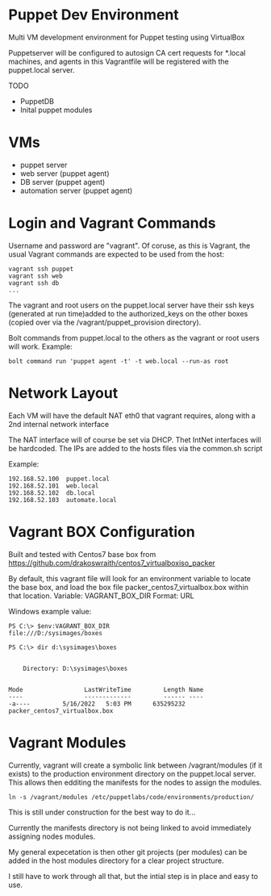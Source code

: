 # Puppet Dev Environment
Multi VM development environment for Puppet testing using VirtualBox

Puppetserver will be configured to autosign CA cert requests for *.local machines, and agents in this Vagrantfile will be registered with the puppet.local server.

TODO
- PuppetDB
- Inital puppet modules


# VMs
- puppet server
- web server (puppet agent)
- DB server (puppet agent) 
- automation server (puppet agent)

# Login and Vagrant Commands
Username and password are "vagrant". Of coruse, as this is Vagrant, the usual Vagrant commands are expected to be used from the host:

```
vagrant ssh puppet
vagrant ssh web
vagrant ssh db
...
```

The vagrant and root users on the puppet.local server have their ssh keys (generated at run time)added to the authorized_keys on the other boxes (copied over via the /vagrant/puppet_provision directory).

Bolt commands from puppet.local to the others as the vagrant or root users will work.
Example:
```
bolt command run 'puppet agent -t' -t web.local --run-as root
```

# Network Layout
Each VM will have the default NAT eth0 that vagrant requires, along with a 2nd internal network interface

The NAT interface will of course be set via DHCP. 
Thet IntNet interfaces will be hardcoded. The IPs are added to the hosts files via the common.sh script

Example:
````
192.168.52.100  puppet.local
192.168.52.101  web.local
192.168.52.102  db.local
192.168.52.103  automate.local
````


# Vagrant BOX Configuration
Built and tested with Centos7 base box from 
https://github.com/drakoswraith/centos7_virtualboxiso_packer

By default, this vagrant file will look for an environment variable to locate the base box, and load the box file packer_centos7_virtualbox.box within that location.
Variable: VAGRANT_BOX_DIR
Format: URL

Windows example value:
````
PS C:\> $env:VAGRANT_BOX_DIR
file:///D:/sysimages/boxes

PS C:\> dir d:\sysimages\boxes


    Directory: D:\sysimages\boxes


Mode                 LastWriteTime         Length Name
----                 -------------         ------ ----
-a----         5/16/2022   5:03 PM      635295232 packer_centos7_virtualbox.box
````

# Vagrant Modules
Currently, vagrant will create a symbolic link between /vagrant/modules (if it exists) to the production environment directory on the puppet.local server. This allows then edditing the manifests for the nodes to assign the modules.
```
ln -s /vagrant/modules /etc/puppetlabs/code/environments/production/
```

This is still under construction for the best way to do it...

Currently the manifests directory is not being linked to avoid immediately assigning nodes modules. 

My general expecetation is then other git projects (per modules) can be added in the host modules directory for a clear project structure.

I still have to work through all that, but the intial step is in place and easy to use.